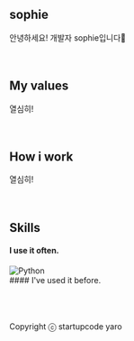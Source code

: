 ## sophie
안녕하세요! 개발자 sophie입니다🥰 
<br />
<br />
<br />
## My values
열심히!
<br />
<br />
<br />
## How i work
열심히!
<br />
<br />
<br />
## Skills

#### I use it often.
<div style="display:flex;gap:30px;flex-wrap:wrap;">
  <img alt="Python" src ="https://img.shields.io/badge/black.svg"/>
</div>
#### I've used it before.
<div style="display:flex;gap:30px;flex-wrap:wrap;">
   
</div>
<br />
<br />
<br />

Copyright ⓒ startupcode yaro